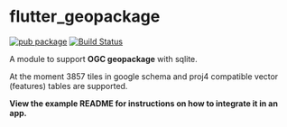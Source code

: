 # flutter_geopackage

[![pub package](https://img.shields.io/pub/v/flutter_geopackage.svg)](https://pub.dev/packages/flutter_geopackage)
[![Build Status](https://travis-ci.org/moovida/flutter_geopackage.svg?branch=master)](https://travis-ci.org/moovida/flutter_geopackage)

A module to support **OGC geopackage** with sqlite.

At the moment 3857 tiles in google schema and proj4 compatible vector (features) tables are supported.

**View the example README for instructions on how to integrate it in an app.**


